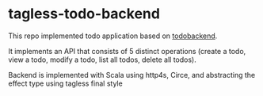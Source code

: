 # tagless-todo-backend

This repo implemented todo application based on [todobackend](https://www.todobackend.com/). 

It implements an API that consists of 5 distinct operations (create a todo, view a todo, modify a todo, list all todos, delete all todos).

Backend is implemented with Scala using http4s, Circe, and abstracting the effect type using tagless final style
